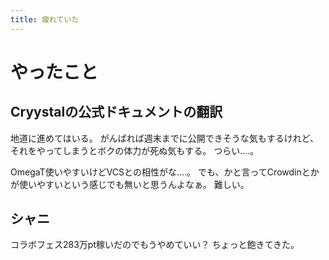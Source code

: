 ```yaml
---
title: 疲れていた
---
```


# やったこと

## Cryystalの公式ドキュメントの翻訳

地道に進めてはいる。
がんばれば週末までに公開できそうな気もするけれど、それをやってしまうとボクの体力が死ぬ気もする。
つらい‥‥。

OmegaT使いやすいけどVCSとの相性がな‥‥。
でも、かと言ってCrowdinとかが使いやすいという感じでも無いと思うんよなぁ。
難しい。

## シャニ

コラボフェス283万pt稼いだのでもうやめていい？
ちょっと飽きてきた。
